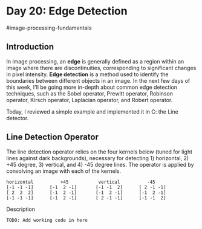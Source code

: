 # Day 20: Edge Detection
#image-processing-fundamentals 
## Introduction
In image processing, an **edge** is generally defined as a region within an image where there are discontinuities, corresponding to significant changes in pixel intensity. **Edge detection** is a method used to identify the boundaries between different objects in an image. In the next few days of this week, I'll be going more in-depth about common edge detection techniques, such as the Sobel operator, Prewitt operator, Robinson operator, Kirsch operator, Laplacian operator, and Robert operator. 

Today, I reviewed a simple example and implemented it in C: the Line detector. 
## Line Detection Operator
The line detection operator relies on the four kernels below (tuned for light lines against dark backgrounds), necessary for detecting 1) horizontal, 2) +45 degree, 3) vertical, and 4) -45 degree lines. The operator is applied by convolving an image with each of the kernels. 

```
horizontal          +45           vertical          -45
[-1 -1 -1]      [-1  2 -1]       [-1 -1  2]      [ 2 -1 -1]
[ 2  2  2]      [-1  2 -1]       [-1  2 -1]      [-1  2 -1]
[-1 -1 -1]      [-1  2 -1]       [ 2 -1 -1]      [-1 -1  2]
```

Description
```
TODO: Add working code in here
```


